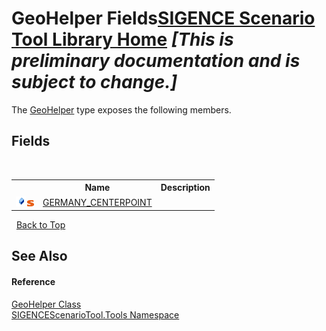 # GeoHelper Fields<a href="https://github.com/ObiWanLansi/SIGENCE-Scenario-Tool">SIGENCE Scenario Tool Library Home</a> _**\[This is preliminary documentation and is subject to change.\]**_

The <a href="fbd9ab62-c447-71b4-1627-83122ba2fbdf.md">GeoHelper</a> type exposes the following members.


## Fields
&nbsp;<table><tr><th></th><th>Name</th><th>Description</th></tr><tr><td>![Public field](media/pubfield.gif "Public field")![Static member](media/static.gif "Static member")</td><td><a href="8f823d7b-bb83-9ec3-655f-a949464be2c7.md">GERMANY_CENTERPOINT</a></td><td></td></tr></table>&nbsp;
<a href="#geohelper-fields">Back to Top</a>

## See Also


#### Reference
<a href="fbd9ab62-c447-71b4-1627-83122ba2fbdf.md">GeoHelper Class</a><br /><a href="ed07aae6-c2f9-b6d8-effe-51b38a92d007.md">SIGENCEScenarioTool.Tools Namespace</a><br />